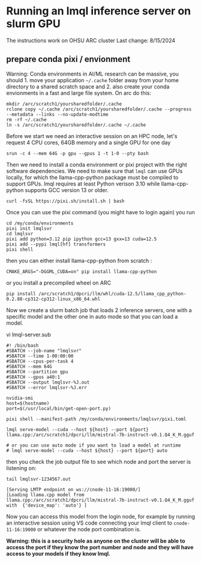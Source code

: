 # Running an lmql inference server on slurm GPU

The instructions work on OHSU ARC cluster 
Last change: 8/15/2024 

## prepare conda pixi / envionment 

Warning: Conda environments in AI/ML research can be massive, you should 1. move your application `~/.cache` folder away from your home directory to a shared scratch space and 2. also create your conda envionments in a fast and large file system. On arc do this: 

```
mkdir /arc/scratch1/yoursharedfolder/.cache
rclone copy ~/.cache /arc/scratch1/yoursharedfolder/.cache --progress --metadata --links --no-update-modtime
rm -rf ~/.cache
ln -s /arc/scratch1/yoursharedfolder/.cache ~/.cache
```

Before we start we need an interactive session on an HPC node, let's request 4 CPU cores, 64GB memory and a single GPU for one day

```
srun -c 4 --mem 64G -p gpu --gpus 1 -t 1-0 --pty bash
```

Then we need to install a conda environment or pixi project with the right software dependencies. We need to make sure that `lmql` can use GPUs locally, for which the llama-cpp-python package must be compiled to support GPUs. lmql requires at least Python verison 3.10 while llama-cpp-python supports GCC version 13 or older.

```
curl -fsSL https://pixi.sh/install.sh | bash
```

Once you can use the pixi command (you might have to login again)  you run 

```
cd /my/conda/environments
pixi init lmqlsvr
cd lmqlsvr 
pixi add python=3.12 pip ipython gcc=13 gxx=13 cuda=12.5
pixi add --pypi lmql[hf] transformers
pixi shell
```

then you can either install llama-cpp-python from scratch :

```
CMAKE_ARGS="-DGGML_CUDA=on" pip install llama-cpp-python
```

or you install a precompiled wheel on ARC

```
pip install /arc/scratch1/dpcri/llm/whl/cuda-12.5/llama_cpp_python-0.2.88-cp312-cp312-linux_x86_64.whl
```

Now we create a slurm batch job that loads 2 inference servers, one with a specific model and the other one in auto mode so that you can load a model. 

vi lmql-server.sub 

```
#! /bin/bash
#SBATCH --job-name "lmqlsvr"
#SBATCH --time 1-00:00:00
#SBATCH --cpus-per-task 4
#SBATCH --mem 64G
#SBATCH --partition gpu 
#SBATCH --gpus a40:1 
#SBATCH --output lmqlsvr-%J.out
#SBATCH --error lmqlsvr-%J.err

nvidia-smi
host=$(hostname)
port=$(/usr/local/bin/get-open-port.py)

pixi shell --manifest-path /my/conda/environments/lmqlsvr/pixi.toml

lmql serve-model --cuda --host ${host} --port ${port} llama.cpp:/arc/scratch1/dpcri/llm/mistral-7b-instruct-v0.1.Q4_K_M.gguf

# or you can use auto mode if you want to load a model at runtime 
# lmql serve-model --cuda --host ${host} --port ${port} auto

```

then you check the job output file to see which node and port the server is listening on:

```
tail lmqlsvr-1234567.out

[Serving LMTP endpoint on ws://cnode-11-16:19000/]
[Loading llama.cpp model from llama.cpp:/arc/scratch1/dpcri/llm/mistral-7b-instruct-v0.1.Q4_K_M.gguf  with  {'device_map': 'auto'} ]
```

Now you can access this model from the login node, for example by running an interactive session using VS code connecting your lmql client to `cnode-11-16:19000` or whatever the node port combination is.

**Warning: this is a security hole as anyone on the cluster will be able to access the port if they know the port number and node and they will have access to your models if they know lmql.**


